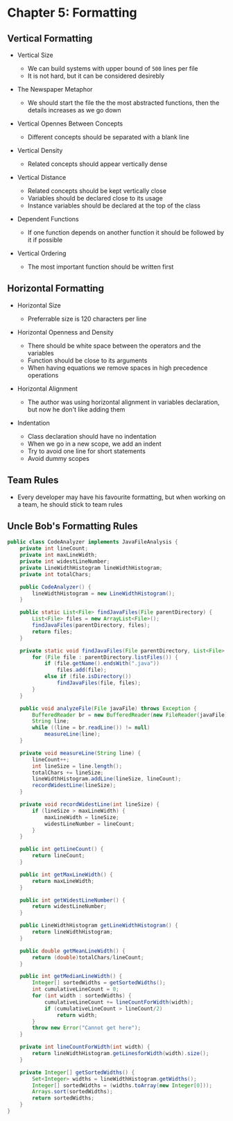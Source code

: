 # Chapter 5: Formatting

## Vertical Formatting

- Vertical Size
  - We can build systems with upper bound of `500` lines per file
  - It is not hard, but it can be considered desirebly

- The Newspaper Metaphor
  - We should start the file the the most abstracted functions, then the details increases as we go down

- Vertical Opennes Between Concepts
  - Different concepts should be separated with a blank line

- Vertical Density
  - Related concepts should appear vertically dense

- Vertical Distance
  - Related concepts should be kept vertically close
  - Variables should be declared close to its usage
  - Instance variables should be declared at the top of the class

- Dependent Functions
  - If one function depends on another function it should be followed by it if possible

- Vertical Ordering
  - The most important function should be written first

## Horizontal Formatting

- Horizontal Size
  - Preferrable size is 120 characters per line

- Horizontal Openness and Density
  - There should be white space between the operators and the variables
  - Function should be close to its arguments
  - When having equations we remove spaces in high precedence operations

- Horizontal Alignment
  - The author was using horizontal alignment in variables declaration, but now he don't like adding them

- Indentation
  - Class declaration should have no indentation
  - When we go in a new scope, we add an indent
  - Try to avoid one line for short statements
  - Avoid dummy scopes

## Team Rules

- Every developer may have his favourite formatting, but when working on a team, he should stick to team rules

## Uncle Bob's Formatting Rules

```Java
public class CodeAnalyzer implements JavaFileAnalysis {
    private int lineCount;
    private int maxLineWidth;
    private int widestLineNumber;
    private LineWidthHistogram lineWidthHistogram;
    private int totalChars;

    public CodeAnalyzer() {
        lineWidthHistogram = new LineWidthHistogram();
    }

    public static List<File> findJavaFiles(File parentDirectory) {
        List<File> files = new ArrayList<File>();
        findJavaFiles(parentDirectory, files);
        return files;
    }

    private static void findJavaFiles(File parentDirectory, List<File> files) {
        for (File file : parentDirectory.listFiles()) {
            if (file.getName().endsWith(".java"))
                files.add(file);
            else if (file.isDirectory())
                findJavaFiles(file, files);
        }
    }

    public void analyzeFile(File javaFile) throws Exception {
        BufferedReader br = new BufferedReader(new FileReader(javaFile));
        String line;
        while ((line = br.readLine()) != null)
            measureLine(line);
    }

    private void measureLine(String line) {
        lineCount++;
        int lineSize = line.length();
        totalChars += lineSize;
        lineWidthHistogram.addLine(lineSize, lineCount);
        recordWidestLine(lineSize);
    }

    private void recordWidestLine(int lineSize) {
        if (lineSize > maxLineWidth) {
            maxLineWidth = lineSize;
            widestLineNumber = lineCount;
        }
    }

    public int getLineCount() {
        return lineCount;
    }

    public int getMaxLineWidth() {
        return maxLineWidth;
    }

    public int getWidestLineNumber() {
        return widestLineNumber;
    }

    public LineWidthHistogram getLineWidthHistogram() {
        return lineWidthHistogram;
    }

    public double getMeanLineWidth() {
        return (double)totalChars/lineCount;
    }

    public int getMedianLineWidth() {
        Integer[] sortedWidths = getSortedWidths();
        int cumulativeLineCount = 0;
        for (int width : sortedWidths) {
            cumulativeLineCount += lineCountForWidth(width);
            if (cumulativeLineCount > lineCount/2)
                return width;
        }
        throw new Error("Cannot get here");
    }

    private int lineCountForWidth(int width) {
        return lineWidthHistogram.getLinesforWidth(width).size();
    }

    private Integer[] getSortedWidths() {
        Set<Integer> widths = lineWidthHistogram.getWidths();
        Integer[] sortedWidths = (widths.toArray(new Integer[0]));
        Arrays.sort(sortedWidths);
        return sortedWidths;
    }
}
```

